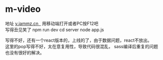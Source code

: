 # m-video
地址 <a href = 'http://v.iammz.cn'> v.iammz.cn  </a>
用移动端打开或者PC按F12吧    
写得丑见笑了
npm run dev
cd server
node app.js

写得不好，还有一个react版本的，上线的了，由于数据问题，react不放出。    
这里的pop写得不好，太在意复用性，导致代码很混乱，
sass编译后重复的问题也没有很好的解决。
